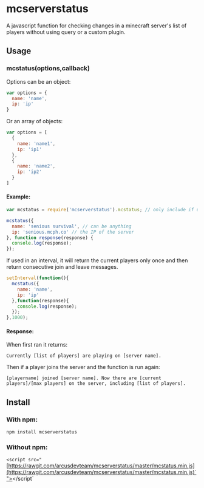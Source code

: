 # mcserverstatus

A javascript function for checking changes in a minecraft server's list of players without using query or a custom plugin.

## Usage

### mcstatus(options,callback)

Options can be an object:
```js
var options = {
  name: 'name',
  ip: 'ip'
}
```
Or an array of objects:
```js
var options = [
  {
    name: 'name1',
    ip: 'ip1'
  },
  {
    name: 'name2',
    ip: 'ip2'
  }
]
```

#### Example:

```js
var mcstatus = require('mcserverstatus').mcstatus; // only include if using npm

mcstatus({
  name: 'senious survival', // can be anything
  ip: 'senious.mcph.co' // the IP of the server
}, function response(response) {
  console.log(response);
});
```

If used in an interval, it will return the current players only once and then return consecutive join and leave messages.
```js
setInterval(function(){
  mcstatus({
    name: 'name',
    ip: 'ip'
  },function(response){
    console.log(response);
  });
},1000);
```
#### Response:
When first ran it returns:

`Currently [list of players] are playing on [server name].`

Then if a player joins the server and the function is run again:

`[playername] joined [server name]. Now there are [current players]/[max players] on the server, including [list of players].`

## Install

### With npm:

`npm install mcserverstatus`

### Without npm:

`<script src="`[https://rawgit.com/arcusdevteam/mcserverstatus/master/mcstatus.min.js](https://rawgit.com/arcusdevteam/mcserverstatus/master/mcstatus.min.js)`"></script`
